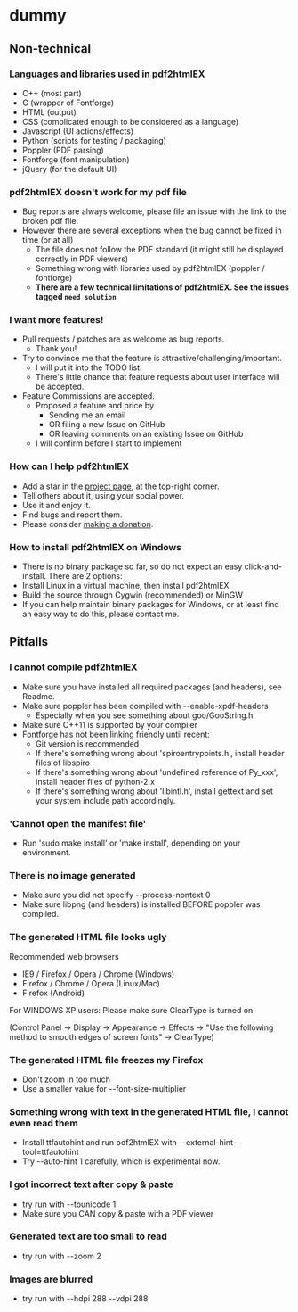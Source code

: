 # dummy

## Non-technical

### Languages and libraries used in pdf2htmlEX
  
 - C++ (most part)
 - C (wrapper of Fontforge)
 - HTML (output)
 - CSS (complicated enough to be considered as a language)
 - Javascript (UI actions/effects)
 - Python (scripts for testing / packaging)
 - Poppler (PDF parsing)
 - Fontforge (font manipulation)
 - jQuery (for the default UI)

### pdf2htmlEX doesn't work for my pdf file

 - Bug reports are always welcome, please file an issue with the link to the broken pdf file.
 - However there are several exceptions when the bug cannot be fixed in time (or at all)
   - The file does not follow the PDF standard (it might still be displayed correctly in PDF viewers)
   - Something wrong with libraries used by pdf2htmlEX (poppler / fontforge)
   - **There are a few technical limitations of pdf2htmlEX. See the issues tagged `need solution`**

### <div id="feature_commission">I want more features!</div>
 - Pull requests / patches are as welcome as bug reports.
   - Thank you!
 - Try to convince me that the feature is attractive/challenging/important.
   - I will put it into the TODO list.
   - There's little chance that feature requests about user interface will be accepted.
 - Feature Commissions are accepted.
   - Proposed a feature and price by
     - Sending me an email
     - OR filing a new Issue on GitHub
     - OR leaving comments on an existing Issue on GitHub
   - I will confirm before I start to implement

### How can I help pdf2htmlEX
 - Add a star in the [project page](http://github.com/coolwanglu/pdf2htmlEX), at the top-right corner.
 - Tell others about it, using your social power.
 - Use it and enjoy it.
  - Find bugs and report them.
 - Please consider [making a donation](http://coolwanglu.github.com/pdf2htmlEX/donate.html).

### <div id="install-windows">How to install pdf2htmlEX on Windows</div>
 - There is no binary package so far, so do not expect an easy click-and-install. There are 2 options:
  - Install Linux in a virtual machine, then install pdf2htmlEX
  - Build the source through Cygwin (recommended) or MinGW
 - If you can help maintain binary packages for Windows, or at least find an easy way to do this, please contact me. 

## Pitfalls 

### <div id="compile">I cannot compile pdf2htmlEX</div>

 - Make sure you have installed all required packages (and headers), see Readme.
 - Make sure poppler has been compiled with --enable-xpdf-headers
   - Especially when you see something about goo/GooString.h
 - Make sure C++11 is supported by your compiler
 - Fontforge has not been linking friendly until recent:
   - Git version is recommended
   - If there's something wrong about 'spiroentrypoints.h', install header files of libspiro
   - If there's something wrong about 'undefined reference of Py_xxx', install header files of python-2.x
   - If there's something wrong about 'libintl.h', install gettext and set your system include path accordingly.

### 'Cannot open the manifest file'
 - Run 'sudo make install' or 'make install', depending on your environment.

### There is no image generated

 - Make sure you did not specify --process-nontext 0
 - Make sure libpng (and headers) is installed BEFORE poppler was compiled.

### <div id="ugly">The generated HTML file looks ugly</div>

Recommended web browsers
 - IE9 / Firefox / Opera / Chrome (Windows)
 - Firefox / Chrome / Opera (Linux/Mac)
 - Firefox (Android)

For WINDOWS XP users: Please make sure ClearType is turned on

(Control Panel -> Display -> Appearance -> Effects -> "Use the following method to smooth edges of screen fonts" -> ClearType)

### The generated HTML file freezes my Firefox
 
 - Don't zoom in too much
 - Use a smaller value for --font-size-multiplier

### Something wrong with text in the generated HTML file, I cannot even read them
 
 - Install ttfautohint and run pdf2htmlEX with --external-hint-tool=ttfautohint
 - Try --auto-hint 1 carefully, which is experimental now.

### I got incorrect text after copy & paste

 - try run with --tounicode 1
 - Make sure you CAN copy & paste with a PDF viewer

### Generated text are too small to read

 - try run with --zoom 2

### Images are blurred

 - try run with --hdpi 288 --vdpi 288
